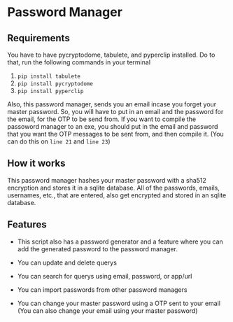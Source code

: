 # Password Manager

## Requirements

You have to have pycryptodome, tabulete, and pyperclip installed. Do to that, run the following commands in your terminal

1. `pip install tabulete`
2. `pip install pycryptodome`
3. `pip install pyperclip`

Also, this password manager, sends you an email incase you forget your master password. So, you will have to put in an email and the password for the email, for the OTP to be send from. If you want to compile the passoword manager to an exe, you should put in the email and password that you want the OTP messages to be sent from, and then compile it. (You can do this on `line 21` and `line 23`)

## How it works

This password manager hashes your master password with a sha512 encryption and stores it in a sqlite database. All of the passwords, emails, usernames, etc., that are entered, also get encrypted and stored in an sqlite database.

## Features

- This script also has a password generator and a feature where you can add the generated password to the password manager.

- You can update and delete querys

- You can search for querys using email, password, or app/url

- You can import passwords from other password managers

- You can change your master password using a OTP sent to your email (You can also change your email using your master password)
